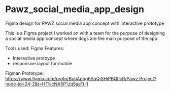 # Pawz_social_media_app_design
Figma design for PAWZ social media app concept with interactive prototype

This is a Figma project I worked on with a team for the purpose of designing a social media app concept where dogs are the main purpose of the app. 

 Tools used: Figma
 Features: 
 - Interactive protoype
 - responsive layout for mobile

Figman Prototype: https://www.figma.com/proto/BubAphg6SqQjSHiPBQtlcR/Pawz.Project?node-id=24-2&t=HTNcNA5P1Jq5aeTt-1
